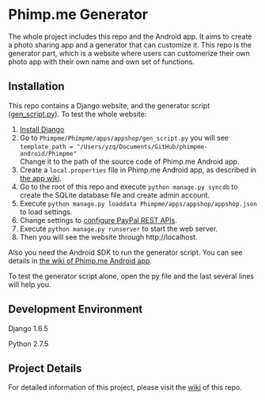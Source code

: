 Phimp.me Generator
=======

The whole project includes this repo and the Android app. It aims to create a photo sharing app and a generator that can customize it. This repo is the generator part, which is a website where users can customerize their own photo app with their own name and own set of functions.

Installation
-------

This repo contains a Django website, and the generator script ([gen_script.py](phimpme/generator/blob/master/Phimpme/Phimpme/settings.py)).
To test the whole website:

1. [Install Django](https://www.djangoproject.com/download/)
2. Go to `Phimpme/Phimpme/apps/appshop/gen_script.py` you will see  
`template_path = "/Users/yzq/Documents/GitHub/phimpme-android/Phimpme"`  
Change it to the path of the source code of Phimp.me Android app.
3. Create a `local.properties` file in Phimp.me Android app, as described in [the app wiki](https://github.com/phimpme/android/wiki#build-in-command-line).
3. Go to the root of this repo and execute `python manage.py syncdb` to create the SQLite database file and create admin account.
4. Execute `python manage.py loaddata Phimpme/apps/appshop/appshop.json` to load settings.
5. Change settings to [configure PayPal REST APIs](../../wiki#paypal-rest-api-configuration).
6. Execute `python manage.py runserver` to start the web server.
7. Then you will see the website through http://localhost.

Also you need the Android SDK to run the generator script. You can see details in [the wiki of Phimp.me Android app](https://github.com/phimpme/android/wiki#build-in-command-line).

To test the generator script alone, open the py file and the last several lines will help you.

Development Environment
-------

Django 1.6.5

Python 2.7.5

Project Details
-------

For detailed information of this project, please visit the [wiki](../../wiki) of this repo.

